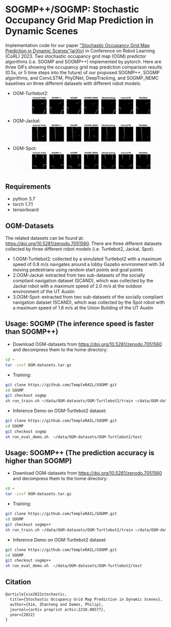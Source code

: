 # SOGMP++/SOGMP: Stochastic Occupancy Grid Map Prediction in Dynamic Scenes

Implementation code for our paper ["Stochastic Occupancy Grid Map Prediction in Dynamic Scenes"](https://openreview.net/pdf?id=fSmkKmWM5Ry)([arXiv](https://arxiv.org/abs/2210.08577)) in Conference on Robot Learning (CoRL) 2023. 
Two stochastic occupancy grid map (OGM) predictor algorithms (i.e. SOGMP and SOGMP++) implemented by pytorch. 
Here are three GIFs showing the occupancy grid map prediction comparison results (0.5s, or 5 time steps into the future) of our proposed SOGMP++, SOGMP algorithms, and ConvLSTM, PhyDNet, DeepTracking, and SOGMP_NEMC baselines on three different datasets with different robot models.
* OGM-Turtlebot2: 
![turtlebot2_prediction_demo](demo/1.OGM-Turtlebot2_5th_OGM_Prediction_Demo.gif "turtlebot2_prediction_demo") 
* OGM-Jackal: 
![jackal_prediction_demo](demo/2.OGM-Jackal_5th_OGM_Prediction_Demo.gif "jackal_prediction_demo") 
* OGM-Spot: 
![spot_prediction_demo](demo/3.OGM-Spot_5th_OGM_Prediction_Demo.gif "spot_prediction_demo") 

## Requirements
* python 3.7
* torch 1.7.1
* tensorboard

## OGM-Datasets
The related datasets can be found at: https://doi.org/10.5281/zenodo.7051560. 
There are three different datasets collected by three different robot models (i.e. Turtlebot2, Jackal, Spot).
* 1.OGM-Turtlebot2: collected by a simulated Turtlebot2 with a maximum speed of 0.8 m/s navigates around a lobby Gazebo environment with 34 moving pedestrians using random start points and goal points
* 2.OGM-Jackal: extracted from two sub-datasets of the socially compliant navigation dataset (SCAND), which was collected by the Jackal robot with a maximum speed of 2.0 m/s at the outdoor environment of the UT Austin
* 3.OGM-Spot: extracted from two sub-datasets of the socially compliant navigation dataset (SCAND), which was collected by the Spot robot with a maximum speed of 1.6 m/s at the Union Building of the UT Austin

## Usage: SOGMP (The inference speed is faster than SOGMP++)
* Download OGM-datasets from https://doi.org/10.5281/zenodo.7051560 and decompress them to the home directory:
```Bash
cd ~
tar -zvxf OGM-datasets.tar.gz
```
* Training:
```Bash
git clone https://github.com/TempleRAIL/SOGMP.git
cd SOGMP 
git checkout sogmp
sh run_train.sh ~/data/OGM-datasets/OGM-Turtlebot2/train ~/data/OGM-datasets/OGM-Turtlebot2/val
```
* Inference Demo on OGM-Turtlebot2 dataset: 
```Bash
git clone https://github.com/TempleRAIL/SOGMP.git
cd SOGMP 
git checkout sogmp
sh run_eval_demo.sh  ~/data/OGM-datasets/OGM-Turtlebot2/test
```

## Usage: SOGMP++ (The prediction accuracy is higher than SOGMP)
* Download OGM-datasets from https://doi.org/10.5281/zenodo.7051560 and decompress them to the home directory:
```Bash
cd ~
tar -zvxf OGM-datasets.tar.gz
```
* Training:
```Bash
git clone https://github.com/TempleRAIL/SOGMP.git
cd SOGMP 
git checkout sogmp++
sh run_train.sh ~/data/OGM-datasets/OGM-Turtlebot2/train ~/data/OGM-datasets/OGM-Turtlebot2/val
```
* Inference Demo on OGM-Turtlebot2 dataset: 
```Bash
git clone https://github.com/TempleRAIL/SOGMP.git
cd SOGMP 
git checkout sogmp++
sh run_eval_demo.sh  ~/data/OGM-datasets/OGM-Turtlebot2/test
```

## Citation
```
@article{xie2022stochastic,
  title={Stochastic Occupancy Grid Map Prediction in Dynamic Scenes},
  author={Xie, Zhanteng and Dames, Philip},
  journal={arXiv preprint arXiv:2210.08577},
  year={2022}
}

```
